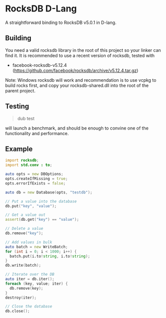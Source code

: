 # RocksDB D-Lang

A straightforward binding to RocksDB v5.0.1 in D-lang.

## Building

You need a valid rocksdb library in the root of this project so your linker can find it.  It is recommended to use a recent version of rocksdb, tested with 

- facebook-rocksdb-v5.12.4 (https://github.com/facebook/rocksdb/archive/v5.12.4.tar.gz)

Note: Windows rocksdb will work and recommendation is to use vcpkg to build rocks first, and copy your rocksdb-shared.dll into the root of the parent project.

## Testing

> dub test

will launch a benchmark, and should be enough to convine one of the functionality and performance.

## Example

```D
import rocksdb;
import std.conv : to;

auto opts = new DBOptions;
opts.createIfMissing = true;
opts.errorIfExists = false;

auto db = new Database(opts, "testdb");

// Put a value into the database
db.put("key", "value");

// Get a value out
assert(db.get("key") == "value");

// Delete a value
db.remove("key");

// Add values in bulk
auto batch = new WriteBatch;
for (int i = 0; i < 1000; i++) {
  batch.put(i.to!string, i.to!string);
}
db.write(batch);

// Iterate over the DB
auto iter = db.iter();
foreach (key, value; iter) {
  db.remove(key);
}
destroy(iter);

// Close the database
db.close();
```